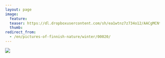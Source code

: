 ```yaml
---
layout: page
image:
  feature:
  teaser: https://dl.dropboxusercontent.com/sh/ea1wtnz7z734o12/AACgMCNtfp8UHZV8Y9hkcxaTa/luontokuvat/talvi/DSC22739-245px.jpg
  thumb:
redirect_from:
  - /en/pictures-of-finnish-nature/winter/00020/
---
```


[![](https://dl.dropboxusercontent.com/sh/ea1wtnz7z734o12/AAA6kK2zAiPigqYD8vmL-DSka/luontokuvat/talvi/DSC22739-800px.jpg)](https://dl.dropboxusercontent.com/sh/ea1wtnz7z734o12/AAD_OONC60BupGLAb8DxArmXa/luontokuvat/talvi/DSC22739.jpg)

